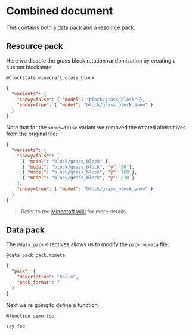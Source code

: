 # Combined document

This contains both a data pack and a resource pack.

## Resource pack

Here we disable the grass block rotation randomization by creating a custom blockstate:

`@blockstate minecraft:grass_block`

```json
{
  "variants": {
    "snowy=false": { "model": "block/grass_block" },
    "snowy=true": { "model": "block/grass_block_snow" }
  }
}
```

Note that for the `snowy=false` variant we removed the rotated alternatives from the original file:

```json
{
  "variants": {
    "snowy=false": [
      { "model": "block/grass_block" },
      { "model": "block/grass_block", "y": 90 },
      { "model": "block/grass_block", "y": 180 },
      { "model": "block/grass_block", "y": 270 }
    ],
    "snowy=true": { "model": "block/grass_block_snow" }
  }
}
```

> Refer to the [Minecraft wiki](https://minecraft.gamepedia.com/Model#Example:_Grass_Block) for more details.

## Data pack

The `@data_pack` directives allows us to modify the `pack.mcmeta` file:

`@data_pack pack.mcmeta`

```json
{
  "pack": {
    "description": "hello",
    "pack_format": 7
  }
}
```

Next we're going to define a function:

`@function demo:foo`

```mcfunction
say foo
```
